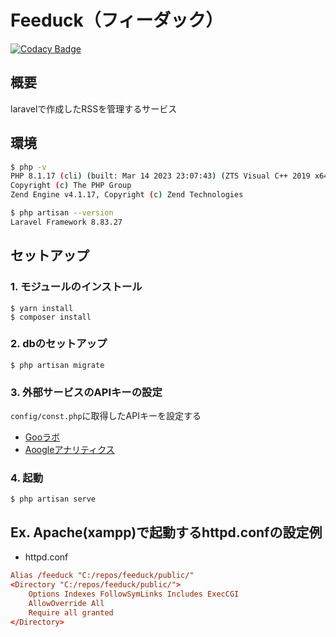 # Feeduck（フィーダック）

[![Codacy Badge](https://app.codacy.com/project/badge/Grade/befb1cdd3f23489e9dcbb28850de5d25)](https://app.codacy.com/gh/ishi720/feeduck/dashboard?utm_source=gh&utm_medium=referral&utm_content=&utm_campaign=Badge_grade)

## 概要

laravelで作成したRSSを管理するサービス

## 環境

```bash
$ php -v
PHP 8.1.17 (cli) (built: Mar 14 2023 23:07:43) (ZTS Visual C++ 2019 x64)
Copyright (c) The PHP Group
Zend Engine v4.1.17, Copyright (c) Zend Technologies

$ php artisan --version
Laravel Framework 8.83.27
```

## セットアップ

### 1. モジュールのインストール

```shell
$ yarn install
$ composer install
```

### 2. dbのセットアップ

```shell
$ php artisan migrate
```


### 3. 外部サービスのAPIキーの設定

`config/const.php`に取得したAPIキーを設定する

- [Gooラボ](https://labs.goo.ne.jp/)
- [Aoogleアナリティクス](https://developers.google.com/analytics?hl=ja)


### 4. 起動

```shell
$ php artisan serve
```

## Ex. Apache(xampp)で起動するhttpd.confの設定例

- httpd.conf

```conf
Alias /feeduck "C:/repos/feeduck/public/"
<Directory "C:/repos/feeduck/public/">
    Options Indexes FollowSymLinks Includes ExecCGI
    AllowOverride All
    Require all granted
</Directory>
```
